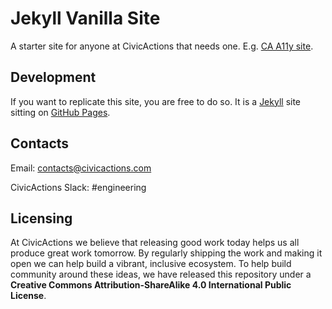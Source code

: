 # Jekyll Vanilla Site

A starter site for anyone at CivicActions that needs one. E.g. [CA A11y site](https://accessibility.civicactions.com/).

## Development

If you want to replicate this site, you are free to do so. It is a [Jekyll](https://jekyllrb.com/) site sitting on [GitHub Pages](https://pages.github.com/).

## Contacts

Email: contacts@civicactions.com

CivicActions Slack: #engineering

## Licensing

At CivicActions we believe that releasing good work today helps us all produce great work tomorrow. By regularly shipping the work and making it open we can help build a vibrant, inclusive ecosystem. To help build community around these ideas, we have released this repository under a **Creative Commons Attribution-ShareAlike 4.0 International Public License**.
